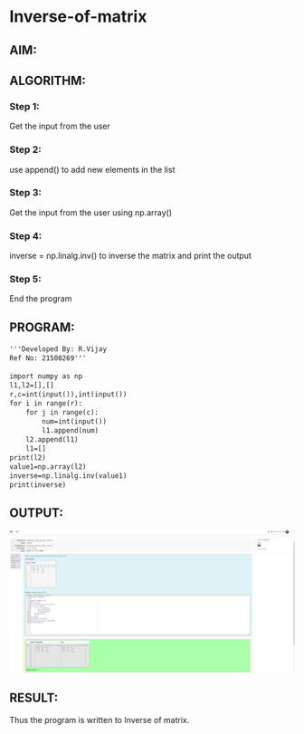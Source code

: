 # Inverse-of-matrix

## AIM:

## ALGORITHM:
### Step 1:
Get the input from the user

### Step 2:
use append() to add new elements in the list

### Step 3:
Get the input from the user using np.array()

### Step 4:
inverse = np.linalg.inv() to inverse the matrix and print the output

### Step 5:
End the program

## PROGRAM:
~~~
'''Developed By: R.Vijay
Ref No: 21500269'''

import numpy as np
l1,l2=[],[]
r,c=int(input()),int(input())
for i in range(r):
    for j in range(c):
        num=int(input())
        l1.append(num)
    l2.append(l1)
    l1=[]
print(l2)
value1=np.array(l2)
inverse=np.linalg.inv(value1)
print(inverse)
~~~

## OUTPUT:
![output](https://github.com/vijay21500269/Inverse-of-matrix/blob/main/Screenshot%20(8).png)

## RESULT:
Thus the program is written to Inverse of matrix.

